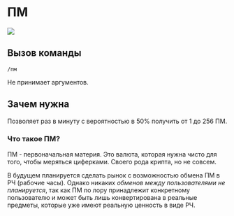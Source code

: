 # ПМ

![](https://img.shields.io/badge/тип_команды-развлекательная-blue?style=for-the-badge)

## Вызов команды

`/пм`

Не принимает аргументов. 

## Зачем нужна

Позволяет раз в минуту с вероятностью в 50% получить от 1 до 256 ПМ.

### Что такое ПМ?

ПМ - первоначальная материя. Это валюта, которая нужна чисто для того, чтобы меряться циферками. Своего рода крипта, но не совсем.

В будущем планируется сделать рынок с возможностью обмена ПМ в РЧ (рабочие часы). Однако никаких *обменов между пользователями не планируется*, так как ПМ по лору принадлежит конкретному пользователю и может быть лишь конвертирована в реальные предметы, которые уже имеют реальную ценность в виде РЧ.
